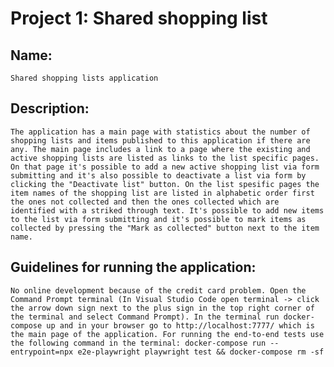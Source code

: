# Project 1: Shared shopping list

## Name: 
    Shared shopping lists application

## Description: 
    The application has a main page with statistics about the number of shopping lists and items published to this application if there are any. The main page includes a link to a page where the existing and active shopping lists are listed as links to the list specific pages. On that page it's possible to add a new active shopping list via form submitting and it's also possible to deactivate a list via form by clicking the "Deactivate list" button. On the list spesific pages the item names of the shopping list are listed in alphabetic order first the ones not collected and then the ones collected which are identified with a striked through text. It's possible to add new items to the list via form submitting and it's possible to mark items as collected by pressing the "Mark as collected" button next to the item name.

## Guidelines for running the application:
    No online development because of the credit card problem. Open the Command Prompt terminal (In Visual Studio Code open terminal -> click the arrow down sign next to the plus sign in the top right corner of the terminal and select Command Prompt). In the terminal run docker-compose up and in your browser go to http://localhost:7777/ which is the main page of the application. For running the end-to-end tests use the following command in the terminal: docker-compose run --entrypoint=npx e2e-playwright playwright test && docker-compose rm -sf
